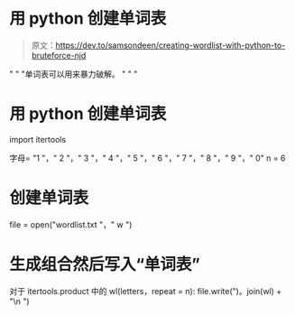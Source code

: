 # 用 python 创建单词表

> 原文：<https://dev.to/samsondeen/creating-wordlist-with-python-to-bruteforce-njd>

" " "单词表可以用来暴力破解。
" " "

# 用 python 创建单词表

import itertools

字母= "1 "，" 2 "，" 3 "，" 4 "，" 5 "，" 6 "，" 7 "，" 8 "，" 9 "，" 0"
n = 6

# 创建单词表

file = open("wordlist.txt "，" w ")

# 生成组合然后写入“单词表”

对于 itertools.product 中的 wl(letters，repeat = n):
file.write(")。join(wl) + "\n ")